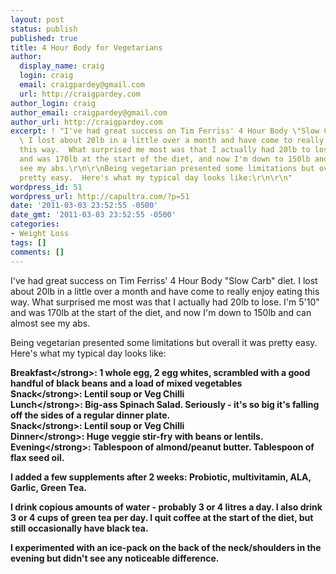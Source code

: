 ```yaml
---
layout: post
status: publish
published: true
title: 4 Hour Body for Vegetarians
author:
  display_name: craig
  login: craig
  email: craigpardey@gmail.com
  url: http://craigpardey.com
author_login: craig
author_email: craigpardey@gmail.com
author_url: http://craigpardey.com
excerpt: ! "I've had great success on Tim Ferriss' 4 Hour Body \"Slow Carb\" diet.
  \ I lost about 20lb in a little over a month and have come to really enjoy eating
  this way.  What surprised me most was that I actually had 20lb to lose.  I'm 5'10\"
  and was 170lb at the start of the diet, and now I'm down to 150lb and can almost
  see my abs.\r\n\r\nBeing vegetarian presented some limitations but overall it was
  pretty easy.  Here's what my typical day looks like:\r\n\r\n"
wordpress_id: 51
wordpress_url: http://capultra.com/?p=51
date: '2011-03-03 23:52:55 -0500'
date_gmt: '2011-03-03 23:52:55 -0500'
categories:
- Weight Loss
tags: []
comments: []
---
```

<p>I've had great success on Tim Ferriss' 4 Hour Body "Slow Carb" diet.  I lost about 20lb in a little over a month and have come to really enjoy eating this way.  What surprised me most was that I actually had 20lb to lose.  I'm 5'10" and was 170lb at the start of the diet, and now I'm down to 150lb and can almost see my abs.</p>
<p>Being vegetarian presented some limitations but overall it was pretty easy.  Here's what my typical day looks like:</p>
<p><a id="more"></a><a id="more-51"></a></p>
<p><strong>Breakfast<&#47;strong>: 1 whole egg, 2 egg whites, scrambled with a good handful of black beans and a load of mixed vegetables<br />
<strong>Snack<&#47;strong>: Lentil soup or Veg Chilli<br />
<strong>Lunch<&#47;strong>: Big-ass Spinach Salad. Seriously - it's so big it's falling off the sides of a regular dinner plate.<br />
<strong>Snack<&#47;strong>: Lentil soup or Veg Chilli<br />
<strong>Dinner<&#47;strong>: Huge veggie stir-fry with beans or lentils.<br />
<strong>Evening<&#47;strong>: Tablespoon of almond&#47;peanut butter. Tablespoon of flax seed oil.</p>
<p>I added a few supplements after 2 weeks: Probiotic, multivitamin, ALA, Garlic, Green Tea.</p>
<p>I drink copious amounts of water - probably 3 or 4 litres a day. I also drink 3 or 4 cups of green tea per day.  I quit coffee at the start of the diet, but still occasionally have black tea.</p>
<p>I experimented with an ice-pack on the back of the neck&#47;shoulders in the evening but didn't see any noticeable difference.</p>
